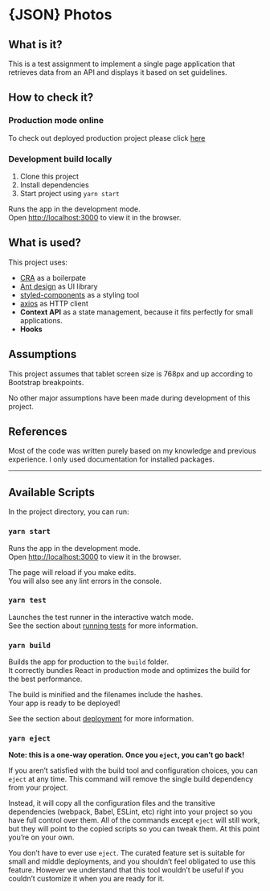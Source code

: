 # {JSON} Photos

## What is it?

This is a test assignment to implement a single page application that retrieves data from an
API and displays it based on set guidelines.

## How to check it?

### Production mode online

To check out deployed production project please click [here](https://qqweea.github.io/test-photo-dashboard/)

### Development build locally

1. Clone this project
2. Install dependencies
3. Start project using `yarn start`

Runs the app in the development mode.\
Open [http://localhost:3000](http://localhost:3000) to view it in the browser.

## What is used?

This project uses:

- [CRA](https://facebook.github.io/create-react-app) as a boilerpate
- [Ant design](https://ant.design/) as UI library
- [styled-components](https://styled-components.com/) as a styling tool
- [axios](https://axios-http.com/) as HTTP client
- **Context API** as a state management, because it fits perfectly for small applications.
- **Hooks**

## Assumptions

This project assumes that tablet screen size is 768px and up according to Bootstrap breakpoints.

No other major assumptions have been made during development of this project.

## References

Most of the code was written purely based on my knowledge and previous experience.
I only used documentation for installed packages.

---

## Available Scripts

In the project directory, you can run:

### `yarn start`

Runs the app in the development mode.\
Open [http://localhost:3000](http://localhost:3000) to view it in the browser.

The page will reload if you make edits.\
You will also see any lint errors in the console.

### `yarn test`

Launches the test runner in the interactive watch mode.\
See the section about [running tests](https://facebook.github.io/create-react-app/docs/running-tests) for more information.

### `yarn build`

Builds the app for production to the `build` folder.\
It correctly bundles React in production mode and optimizes the build for the best performance.

The build is minified and the filenames include the hashes.\
Your app is ready to be deployed!

See the section about [deployment](https://facebook.github.io/create-react-app/docs/deployment) for more information.

### `yarn eject`

**Note: this is a one-way operation. Once you `eject`, you can’t go back!**

If you aren’t satisfied with the build tool and configuration choices, you can `eject` at any time. This command will remove the single build dependency from your project.

Instead, it will copy all the configuration files and the transitive dependencies (webpack, Babel, ESLint, etc) right into your project so you have full control over them. All of the commands except `eject` will still work, but they will point to the copied scripts so you can tweak them. At this point you’re on your own.

You don’t have to ever use `eject`. The curated feature set is suitable for small and middle deployments, and you shouldn’t feel obligated to use this feature. However we understand that this tool wouldn’t be useful if you couldn’t customize it when you are ready for it.
